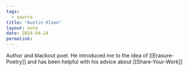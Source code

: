 ```yaml
---
tags:
  - source
title: "Austin Kleon"
layout: note
date: 2024-04-24
permalink:
---
```


Author and blackout poet. He introduced me to the idea of [[Erasure-Poetry]] and has been helpful with his advice about [[Share-Your-Work]]
